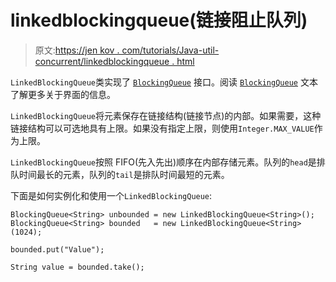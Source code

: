 # linkedblockingqueue(链接阻止队列)

> 原文:[https://jen kov . com/tutorials/Java-util-concurrent/linkedblockingqueue . html](https://jenkov.com/tutorials/java-util-concurrent/linkedblockingqueue.html)

`LinkedBlockingQueue`类实现了 [`BlockingQueue`](blockingqueue.html) 接口。阅读 [`BlockingQueue`](blockingqueue.html) 文本了解更多关于界面的信息。

`LinkedBlockingQueue`将元素保存在链接结构(链接节点)的内部。如果需要，这种链接结构可以可选地具有上限。如果没有指定上限，则使用`Integer.MAX_VALUE`作为上限。

`LinkedBlockingQueue`按照 FIFO(先入先出)顺序在内部存储元素。队列的`head`是排队时间最长的元素，队列的`tail`是排队时间最短的元素。

下面是如何实例化和使用一个`LinkedBlockingQueue`:

```
BlockingQueue<String> unbounded = new LinkedBlockingQueue<String>();
BlockingQueue<String> bounded   = new LinkedBlockingQueue<String>(1024);

bounded.put("Value");

String value = bounded.take();

```